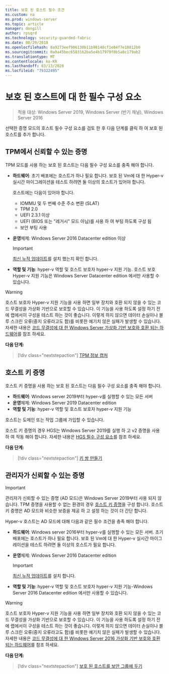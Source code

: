 ```yaml
---
title: 보호 된 호스트 필수 조건
ms.custom: na
ms.prod: windows-server
ms.topic: article
manager: dongill
author: rpsqrd
ms.technology: security-guarded-fabric
ms.date: 08/29/2018
ms.openlocfilehash: 8a9273eef906130b11b98148cf1e84f7e18812b0
ms.sourcegitcommit: 0a0a45bec6583162ba5e4b17979f0b5a0c179ab2
ms.translationtype: MT
ms.contentlocale: ko-KR
ms.lasthandoff: 03/13/2020
ms.locfileid: "79322495"
---
```

# <a name="prerequisites-for-guarded-hosts"></a>보호 된 호스트에 대 한 필수 구성 요소

>적용 대상: Windows Server 2019, Windows Server (반기 채널), Windows Server 2016

선택한 증명 모드의 호스트 필수 구성 요소를 검토 한 후 다음 단계를 클릭 하 여 보호 된 호스트를 추가 합니다.

## <a name="tpm-trusted-attestation"></a>TPM에서 신뢰할 수 있는 증명

TPM 모드를 사용 하는 보호 된 호스트는 다음 필수 구성 요소를 충족 해야 합니다.

-   **하드웨어**: 초기 배포에는 호스트가 하나 필요 합니다. 보호 된 Vm에 대 한 Hyper-v 실시간 마이그레이션을 테스트 하려면 둘 이상의 호스트가 있어야 합니다.

    호스트에는 다음이 있어야 합니다.
    
    - IOMMU 및 두 번째 수준 주소 변환 (SLAT)
    - TPM 2.0
    - UEFI 2.3.1 이상
    - UEFI (BIOS 또는 "레거시" 모드 아님)를 사용 하 여 부팅 하도록 구성 됨
    - 보안 부팅 사용
        
-   **운영**체제: Windows Server 2016 Datacenter edition 이상

    > [!IMPORTANT]
    > [최신 누적 업데이트](https://support.microsoft.com/help/4000825/windows-10-and-windows-server-2016-update-history)를 설치 했는지 확인 합니다.  

-   **역할 및 기능**: hyper-v 역할 및 호스트 보호자 hyper-v 지원 기능. 호스트 보호 Hyper-v 지원 기능은 Windows Server Datacenter edition 에서만 사용할 수 있습니다. 

> [!WARNING]
> 호스트 보호자 Hyper-v 지원 기능을 사용 하면 일부 장치와 호환 되지 않을 수 있는 코드 무결성을 가상화 기반으로 보호할 수 있습니다. 이 기능을 사용 하도록 설정 하기 전에 랩에서이 구성을 테스트 하는 것이 좋습니다. 이렇게 하지 않으면 데이터 손실이나 블루 스크린 오류(중지 오류라고도 함)를 비롯한 예기치 않은 실패가 발생할 수 있습니다. 자세한 내용은 [코드 무결성에 대 한 Windows Server 가상화 기반 보호와 호환 되는 하드웨어](guarded-fabric-compatible-hardware-with-virtualization-based-protection-of-code-integrity.md)를 참조 하세요.

**다음 단계:** 
> [!div class="nextstepaction"]
> [TPM 정보 캡처](guarded-fabric-tpm-trusted-attestation-capturing-hardware.md)

## <a name="host-key-attestation"></a>호스트 키 증명

호스트 키 증명을 사용 하는 보호 된 호스트는 다음 필수 구성 요소를 충족 해야 합니다.

- **하드웨어**: Windows server 2019부터 hyper-v를 실행할 수 있는 모든 서버
- **운영**체제: Windows Server 2019 Datacenter edition
- **역할 및 기능**: hyper-v 역할 및 호스트 보호자 hyper-v 지원 기능 

호스트는 도메인 또는 작업 그룹에 가입할 수 있습니다. 

호스트 키 증명의 경우 HGS는 Windows Server 2019를 실행 하 고 v2 증명을 사용 하 여 작동 해야 합니다. 자세한 내용은 [HGS 필수 구성 요소](guarded-fabric-prepare-for-hgs.md#prerequisites)를 참조 하세요. 

**다음 단계:** 
> [!div class="nextstepaction"]
> [키 쌍 만들기](guarded-fabric-create-host-key.md)

## <a name="admin-trusted-attestation"></a>관리자가 신뢰할 수 있는 증명

>[!IMPORTANT]
>관리자가 신뢰할 수 있는 증명 (AD 모드)은 Windows Server 2019부터 사용 되지 않습니다. TPM 증명을 사용할 수 없는 환경의 경우 [호스트 키 증명](#host-key-attestation)을 구성 합니다. 호스트 키 증명은 AD 모드와 비슷한 보증을 제공 하 고 설정 하는 것이 더 간단 합니다. 

Hyper-v 호스트는 AD 모드에 대해 다음과 같은 필수 조건을 충족 해야 합니다.

-   **하드웨어**: Windows server 2016부터 hyper-v를 실행할 수 있는 모든 서버. 초기 배포에는 호스트가 하나 필요 합니다. 보호 된 Vm에 대 한 Hyper-v 실시간 마이그레이션을 테스트 하려면 둘 이상의 호스트가 필요 합니다.

-   **운영**체제: Windows Server 2016 Datacenter edition

    > [!IMPORTANT]
    > [최신 누적 업데이트](https://support.microsoft.com/help/4000825/windows-10-and-windows-server-2016-update-history)를 설치 합니다.

-   **역할 및 기능**: hyper-v 역할 및 호스트 보호자 hyper-v 지원 기능-Windows Server 2016 Datacenter edition 에서만 사용할 수 있습니다. 

> [!WARNING]
> 호스트 보호자 Hyper-v 지원 기능을 사용 하면 일부 장치와 호환 되지 않을 수 있는 코드 무결성을 가상화 기반으로 보호할 수 있습니다. 이 기능을 사용 하도록 설정 하기 전에 랩에서이 구성을 테스트 하는 것이 좋습니다. 이렇게 하지 않으면 데이터 손실이나 블루 스크린 오류(중지 오류라고도 함)를 비롯한 예기치 않은 실패가 발생할 수 있습니다. 자세한 내용은 [코드 무결성에 대 한 Windows Server 2016 가상화 기반 보호와 호환 되는 하드웨어](guarded-fabric-compatible-hardware-with-virtualization-based-protection-of-code-integrity.md)를 참조 하세요.

**다음 단계:** 
> [!div class="nextstepaction"]
> [보호 된 호스트를 보안 그룹에 두기](guarded-fabric-admin-trusted-attestation-creating-a-security-group.md)